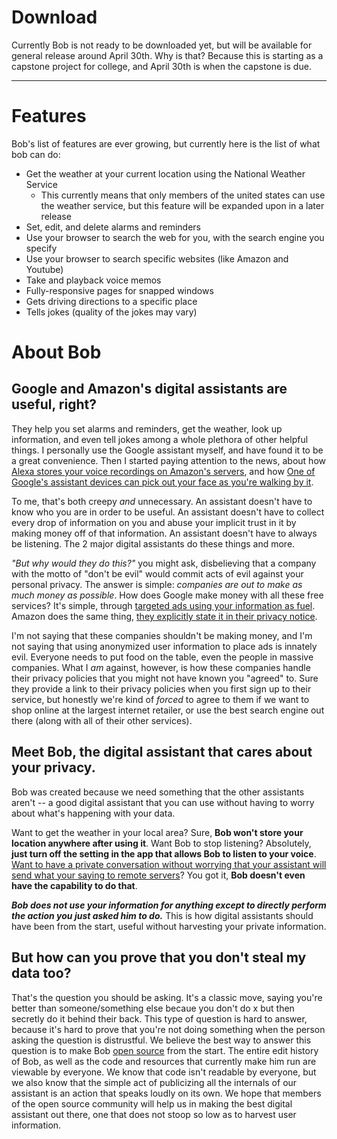 # Download
Currently Bob is not ready to be downloaded yet, but will be available for general release around April 30th. Why is that? Because this is starting as a capstone project for college, and April 30th is when the capstone is due.

---

# Features
Bob's list of features are ever growing, but currently here is the list of what bob can do:
- Get the weather at your current location using the National Weather Service
  - This currently means that only members of the united states can use the weather service, but this feature will be expanded upon in a later release
- Set, edit, and delete alarms and reminders
- Use your browser to search the web for you, with the search engine you specify
- Use your browser to search specific websites (like Amazon and Youtube)
- Take and playback voice memos
- Fully-responsive pages for snapped windows
- Gets driving directions to a specific place
- Tells jokes (quality of the jokes may vary)

# About Bob

## Google and Amazon's digital assistants are useful, right?
They help you set alarms and reminders, get the weather, look up information, and even tell jokes among a whole plethora of other helpful things. I personally use the Google assistant myself, and have found it to be a great convenience. Then I started paying attention to the news, about how [Alexa stores your voice recordings on Amazon's servers](https://www.cnbc.com/2018/11/19/how-to-delete-amazon-alexa-conversations.html), and how [One of Google's assistant devices can pick out your face as you're walking by it](https://www.washingtonpost.com/technology/2019/09/09/google-is-always-listening-now-its-watching-too-with-nest-hub-max/). 

To me, that's both creepy _and_ unnecessary. An assistant doesn't have to know who you are in order to be useful. An assistant doesn't have to collect every drop of information on you and abuse your implicit trust in it by making money off of that information. An assistant doesn't have to always be listening. The 2 major digital assistants do these things and more. 

_"But why would they do this?"_ you might ask, disbelieving that a company with the motto of "don't be evil" would commit acts of evil against your personal privacy. The answer is simple: _companies are out to make as much money as possible_. How does Google make money with all these free services? It's simple, through [targeted ads using your information as fuel](https://safety.google/privacy/ads-and-data/). Amazon does the same thing, [they explicitly state it in their privacy notice](https://www.amazon.com/gp/help/customer/display.html?nodeId=201909010#GUID-1B2BDAD4-7ACF-4D7A-8608-CBA6EA897FD3__SECTION_7CE768C1281346DAAF87CE795E8B3610).

I'm not saying that these companies shouldn't be making money, and I'm not saying that using anonymized user information to place ads is innately evil. Everyone needs to put food on the table, even the people in massive companies. What I _am_ against, however, is how these companies handle their privacy policies that you might not have known you "agreed" to. Sure they provide a link to their privacy policies when you first sign up to their service, but honestly we're kind of _forced_ to agree to them if we want to shop online at the largest internet retailer, or use the best search engine out there (along with all of their other services). 

## Meet Bob, the digital assistant that cares about your privacy.
Bob was created because we need something that the other assistants aren't -- a good digital assistant that you can use without having to worry about what's happening with your data.

Want to get the weather in your local area? Sure, **Bob won't store your location anywhere after using it**. 
Want Bob to stop listening? Absolutely, **just turn off the setting in the app that allows Bob to listen to your voice**.
[Want to have a private conversation without worrying that your assistant will send what your saying to remote servers](https://www.theguardian.com/technology/2018/may/24/amazon-alexa-recorded-conversation)? You got it, **Bob doesn't even have the capability to do that**.

***Bob does not use your information for anything except to directly perform the action you just asked him to do.*** This is how digital assistants should have been from the start, useful without harvesting your private information.

## But how can you prove that you don't steal my data too?
That's the question you should be asking. It's a classic move, saying you're better than someone/something else becaue you don't do x but then secretly do it behind their back. This type of question is hard to answer, because it's hard to prove that you're not doing something when the person asking the question is distrustful. We believe the best way to answer this question is to make Bob [open source](https://opensource.com/resources/what-open-source) from the start. The entire edit history of Bob, as well as the code and resources that currently make him run are viewable by everyone. We know that code isn't readable by everyone, but we also know that the simple act of publicizing all the internals of our assistant is an action that speaks loudly on its own. We hope that members of the open source community will help us in making the best digital assistant out there, one that does not stoop so low as to harvest user information.
